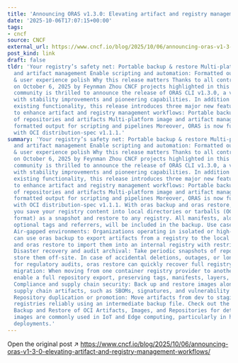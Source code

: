 ```yaml
---
title: 'Announcing ORAS v1.3.0: Elevating artifact and registry management workflows'
date: '2025-10-06T17:07:15+00:00'
tags:
- cncf
source: CNCF
external_url: https://www.cncf.io/blog/2025/10/06/announcing-oras-v1-3-0-elevating-artifact-and-registry-management-workflows/
post_kind: link
draft: false
tldr: 'Your registry’s safety net: Portable backup & restore Multi-platform image
  and artifact management Enable scripting and automation: Formatted output Stability
  & user experience polish Why this release matters Thanks to all contributors Posted
  on October 6, 2025 by Feynman Zhou CNCF projects highlighted in this post The ORAS
  community is thrilled to announce the release of ORAS CLI v1.3.0, a version packed
  with stability improvements and pioneering capabilities. In addition to strengthening
  existing functionality, this release introduces three major new features designed
  to enhance artifact and registry management workflows: Portable backup and restore
  of repositories and artifacts Multi-platform image and artifact management Rich
  formatted output for scripting and pipelines Moreover, ORAS is now fully compliant
  with OCI distribution-spec v1.1.1.'
summary: 'Your registry’s safety net: Portable backup & restore Multi-platform image
  and artifact management Enable scripting and automation: Formatted output Stability
  & user experience polish Why this release matters Thanks to all contributors Posted
  on October 6, 2025 by Feynman Zhou CNCF projects highlighted in this post The ORAS
  community is thrilled to announce the release of ORAS CLI v1.3.0, a version packed
  with stability improvements and pioneering capabilities. In addition to strengthening
  existing functionality, this release introduces three major new features designed
  to enhance artifact and registry management workflows: Portable backup and restore
  of repositories and artifacts Multi-platform image and artifact management Rich
  formatted output for scripting and pipelines Moreover, ORAS is now fully compliant
  with OCI distribution-spec v1.1.1. With oras backup and oras restore, ORAS now lets
  you save your registry content into local directories or tarballs (OCI image layout
  format) as a snapshot and restore to any registry. All manifests, along with any
  optional tags and referrers, will be included in the backup. Use cases include:
  Air-gapped environments: Organizations operating in isolated or high-security environments
  can use oras backup to export artifacts from a registry to the local filesystem,
  and oras restore to import them into an internal registry with restricted access.
  Disaster recovery and audit archival: Take periodic snapshots of repositories and
  store them off-site. In case of accidental deletions, outages, or long-term storage
  for regulatory audits, oras restore can quickly recover full registry content. Registry
  migration: When moving from one container registry provider to another, these commands
  enable a full repository export, preserving tags, manifests, layers, and referrers.
  Compliance and supply chain security: Back up and restore images along with their
  supply chain artifacts, such as SBOMs, signatures, and vulnerability scanning reports.
  Repository duplication or promotion: Move artifacts from dev to staging to production
  registries reliably using an intermediate backup file. Check out the user guide
  Backup and Restore of OCI Artifacts, Images, and Repositories for details. Multi-platform
  images are commonly used in IoT and Edge computing, particularly in heterogeneous
  deployments.'
---
```

Open the original post ↗ https://www.cncf.io/blog/2025/10/06/announcing-oras-v1-3-0-elevating-artifact-and-registry-management-workflows/

